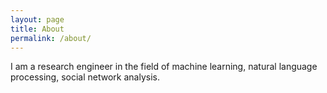 ```yaml
---
layout: page
title: About
permalink: /about/
---
```


I am a research engineer in the field of machine learning, natural language processing, social network analysis.
